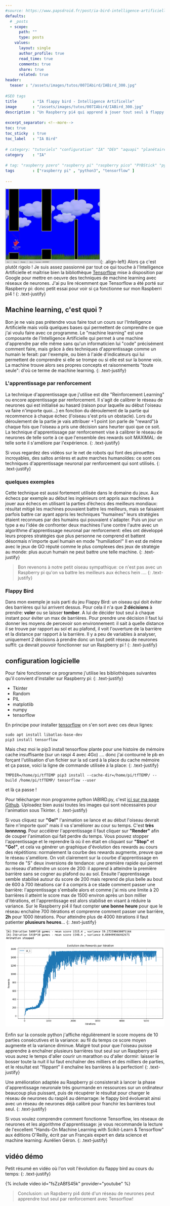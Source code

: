 ```yaml
---
#source: https://www.papsdroid.fr/post/ia-bird-intelligence-artificielle
defaults:
  # _posts
  - scope:
      path: ""
      type: posts
    values:
      layout: single
      author_profile: true
      read_time: true
      comments: true
      share: true
      related: true
header: 
  teaser : "/assets/images/tutos/007IAbird/IABird_300.jpg"

#SEO tags
title       : "IA flappy bird - Intelligence Artificelle"
image       : "/assets/images/tutos/007IAbird/IABird_300.jpg"
description : "Un Raspberry pi4 qui apprend à jouer tout seul à flappy bird avec une intelligence artificelle"

excerpt_separator: <!--more-->
toc: true
toc_sticky  : true
toc_label   : "IA Bird"

# category: "tutoriels" "configuration" "IA" "DEV" "aquapi" "planétaire" 
category    : "IA" 

# tag: "raspberry pzero" "raspberry pi" "raspberry pico" "PYBStick" "python3" "micro-pyhton" "électronique"
tags        : ["raspberry pi" , "python3", "tensorflow" ]

---
```

![IAbird](/assets/images/tutos/007IAbird/IABird_300.jpg){: .align-left} 
Alors ça c'est plutôt rigolo ! Je suis assez passionné par tout ce qui touche à l'Intelligence Artificielle et maîtrise bien la bibliothèque [Tensorflow](https://www.tensorflow.org/) mise à disposition par Google pour mettre en oeuvre des techniques de machine learning avec réseaux de neurones. J'ai pu lire récemment que Tensorflow a été porté sur Raspberry pi: donc petit essai pour voir si ça fonctionne sur mon Raspberri pi4 !
{: .text-justify}

## Machine learning, c'est quoi ?

Bon je ne vais pas prétendre vous faire tout un cours sur l'Intelligence Artificielle mais voilà quelques bases qui permettent de comprendre ce que j'ai voulu faire avec ce programme. Le "machine learning" est une composante de l'Intelligence Artificielle qui permet à une machine d'apprendre par elle même sans qu'un informaticien lui "code" précisément comment faire, mais grâce à des techniques d'apprentissage comme un humain le ferait: par l'exemple, ou bien à l'aide d'indicateurs qui lui permettent de comprendre si elle se trompe ou si elle est sur la bonne voix. La machine trouve alors ses propres concepts et raisonnements "toute seule": d'où ce terme de machine learning.
{: .text-justify}

### L'apprentissage par renforcement

La technique d'apprentissage que j'utilise est dite "Reinforcement Learning" ou encore apprentissage par renforcement. Il s'agit de calibrer le réseau de neurones qui est initialisé au hasard (raison pour laquelle au début l'oiseau va faire n'importe quoi...) en fonction du déroulement de la partie qui recommence à chaque échec (l'oiseau s'est pris un obstacle). Lors du déroulement de la partie je vais attribuer +1 point (on parle de "reward")à chaque fois que l'oiseau a pris une décision sans heurter quoi que ce soit. La technique d'apprentissage par renforcement vise à calibrer le réseau de neurones de telle sorte à ce que l'ensemble des rewards soit MAXIMAL: de telle sorte il s'améliore par l'expérience.
{: .text-justify}

Si vous regardez des vidéos sur le net de robots qui font des pirouettes incroyables, des saltos arrières et autre marches humanoïdes: ce sont ces techniques d'apprentissage neuronal par renforcement qui sont utilisés.
{: .text-justify}

### quelques exemples

Cette technique est aussi fortement utilisée dans le domaine du jeux. Aux échecs par exemple au début les ingénieurs ont appris aux machines à jouer aux échecs en utilisant la parties d’échecs des meilleurs mondiaux: résultat mitigé les machines pouvaient battre les meilleurs, mais se faisaient parfois battre car ayant appris les techniques "humaines" leurs stratégies étaient reconnues par des humains qui pouvaient s'adapter. Puis un jour un type a eu l'idée de confronter deux machines l'une contre l'autre avec un algorithme d'apprentissage neuronal par renforcement: elles ont développé leurs propres stratégies que plus personne ne comprend et battent désormais n'importe quel humain en mode "humiliation!" Il en est de même avec le jeux de GO réputé comme le plus complexes des jeux de stratégie au monde: plus aucun humain ne peut battre une telle machine.
{: .text-justify}

> Bon revenons à notre petit oiseau sympathique: ce n'est pas avec un Raspberry pi qu'on va battre les meilleurs aux échecs hein ....
{: .text-justify}

### Flappy Bird

Dans mon exemple je suis parti du jeu Flappy Bird: un oiseau qui doit éviter des barrières qui lui arrivent dessus. Pour cela il n'a que **2 décisions** à prendre: **voler** ou se laisser **tomber**. A lui de décider tout seul à chaque instant pour éviter un max de barrières. Pour prendre une décision il faut lui donner les moyens de percevoir son environnement: il sait à quelle distance il se trouve par rapport au sol et au plafond, il voit l'ouverture de la barrière et la distance par rapport à la barrière. Il y a peu de variables à analyser, uniquement 2 décisions à prendre donc un tout petit réseau de neurones suffit: ça devrait pouvoir fonctionner sur un Raspberry pi !
{: .text-justify}

## configuration logicielle
Pour faire fonctionner ce programme j'utilise les bibliothèques suivantes qu'il convient d'installer sur Raspberry pi:
{: .text-justify}

- Tkinter
- Random
- PIL
- matplotlib
- numpy
- tensorflow

En principe pour installer [tensorflow](https://maker.pro/raspberry-pi/tutorial/how-to-set-up-the-machine-learning-software-tensorflow-on-raspberry-pi) on s'en sort avec ces deux lignes:

```
sudo apt install libatlas-base-dev
pip3 install tensorflow
```

Mais chez moi le pip3 install tensorflow plante pour une histoire de mémoire cache insuffisante (sur un raspi 4 avec 4Go) .... donc j'ai contourné le pb en forçant l'utilisation d'un fichier sur la sd card à la place du cache mémoire et ça passe, voici la ligne de commande utilisée à la place:
{: .text-justify}

```
TMPDIR=/home/pi/tfTEMP pip3 install --cache-dir=/home/pi/tfTEMP/ --build /home/pi/tfTEMP/ tensorflow --user
```

et là ça passe !

Pour télécharger mon programme python IABIRD.py, c'est [ici sur ma page Github](https://github.com/papsdroidfr/IABird). Uploadez bien aussi toutes les images qui sont nécessaires pour l'animation sous Tkinter.
{: .text-justify}

Si vous cliquez sur **"Go!"** l'animation se lance et au début l'oiseau devrait faire n'importe quoi" mais il va s'améliorer au cour su temps. C'est **très lonnnnng**. Pour accélérer l'apprentissage il faut cliquer sur **"Render"** afin de couper l'animation qui fait perdre du temps. Vous pouvez stopper l'apprentissage et le reprendre là où il en était en cliquant sur **"Stop"** et **"Go!"**, et cela va générer un graphique d'évolution des rewards au cours des répétitions: normalement la courbe des rewards augmente, preuve que le réseau s'améliore. On voit clairement sur la courbe d'apprentissage en forme de "S" deux inversions de tendance: une première rapide qui permet au réseau d'atteindre un score de 200: il apprend à atteindre la première barrière sans se cogner au plafond ou au sol. Ensuite l'apprentissage semble stabilisé autour du score de 200 mais reprend de plus belle au bout de 600 à 700 itérations car il a compris à ce stade comment passer une barrière: l'apprentissage s'emballe alors et comme j'ai mis une limite à 20 barrières il atteint le score max de 1500 environ après un bon millier d'itérations, et l'apprentissage est alors stabilisé en visant à réduire la variance. Sur le Raspberry pi4 il faut compter **une bonne heure** pour que le réseau enchaîne 700 itérations et comprenne comment passer une barrière, **2h** pour 1000 itérations. Pour atteindre plus de 4000 itérations il faut patienter **plusieurs heures**...
{: .text-justify}

![IAbird rewards](/assets/images/tutos/007IAbird/rewards.png)

Enfin sur la console python j'affiche régulièrement le score moyens de 10 parties consécutives et la variance: au fil du temps ce score moyen augmente et la variance diminue. Malgré tout pour que l'oiseau puisse apprendre à enchaîner plusieurs barrières tout seul sur un Raspberry pi4 vous aurez le temps d'aller courir un marathon ou d'aller dormir: laisser le bosser toute la nuit il lui faut enchaîner des milliers et des milliers de parties, et le résultat est "flippant" il enchaîne les barrières à la perfection!
{: .text-justify}

Une amélioration adaptée au Raspberry pi consisterait à lancer la phase d'apprentissage neuronale très gourmande en ressources sur un ordinateur beaucoup plus puissant, puis de récupérer le résultat pour charger le réseau de neurones du raspi4 au démarrage: le flappy bird évoluerait ainsi avec un réseau de neurones déjà calibré pour franchir les barrières tout seul.
{: .text-justify}

Si vous voulez comprendre comment fonctionne Tensorflow, les réseaux de neurones et les algorithme d'apprentissage: je vous recommande la lecture de l'excellent "Hands-On Machine Learning with Scikit-Learn & Tensorflow" aux éditions O'Reilly, écrit par un Français expert en data science et machine learning: Aurélien Géron.
{: .text-justify}

## vidéo démo
Petit résumé en vidéo où l'on voit l'évolution du flappy bird au cours du temps:
{: .text-justify}

{% include video id="fsZzABfS45k" provider="youtube" %}

> Conclusion: un Rapsberry pi4 doté d'un réseau de neurones peut apprendre tout seul par renforcement avec Tensorflow!